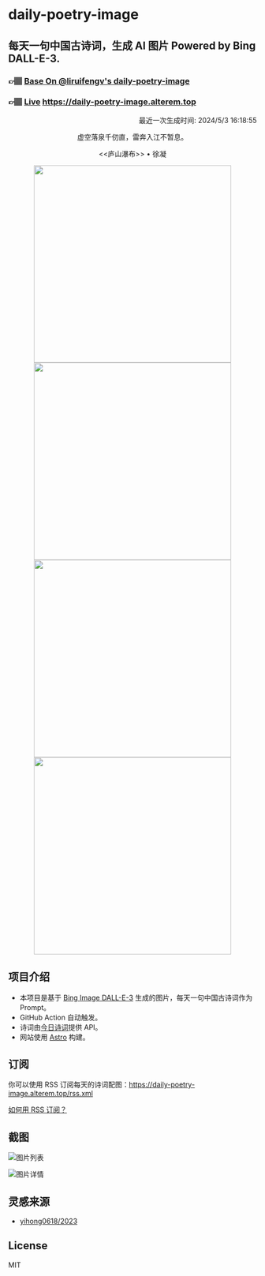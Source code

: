
# daily-poetry-image

## 每天一句中国古诗词，生成 AI 图片 Powered by Bing DALL-E-3.

### 👉🏽 [Base On @liruifengv's daily-poetry-image](https://github.com/liruifengv/daily-poetry-image)

### 👉🏽 [Live](https://daily-poetry-image.alterem.top/) https://daily-poetry-image.alterem.top

<p align="right">
  最近一次生成时间: 2024/5/3 16:18:55
</p>
<p align="center">
虚空落泉千仞直，雷奔入江不暂息。
</p>
<p align="center">
<<庐山瀑布>> • 徐凝
</p>
<p align="center">
<img src="https://tse2.mm.bing.net/th/id/OIG3.qggebFpx.kefKl9SXxS3" height="400" width="400" />
<img src="https://tse3.mm.bing.net/th/id/OIG3.5XUT8YJ4N_qWyVImsIBW" height="400" width="400" />
<img src="https://tse2.mm.bing.net/th/id/OIG3.BMS8zNgfTw2Tp4bUFlFh" height="400" width="400" />
<img src="https://tse1.mm.bing.net/th/id/OIG3.arLD83crc6DYo2dSSeM6" height="400" width="400" />
</p>

## 项目介绍

-   本项目是基于 [Bing Image DALL-E-3](https://www.bing.com/images/create) 生成的图片，每天一句中国古诗词作为 Prompt。
-   GitHub Action 自动触发。
-   诗词由[今日诗词](https://www.jinrishici.com/)提供 API。
-   网站使用 [Astro](https://astro.build) 构建。

## 订阅

你可以使用 RSS 订阅每天的诗词配图：https://daily-poetry-image.alterem.top/rss.xml

[如何用 RSS 订阅？](https://zhuanlan.zhihu.com/p/55026716)

## 截图

![图片列表](./screenshots/Snipaste_2023-12-28_21-00-26.png)

![图片详情](./screenshots/Snipaste_2023-12-28_21-00-53.png)

## 灵感来源

-   [yihong0618/2023](https://github.com/yihong0618/2023)

## License

MIT
